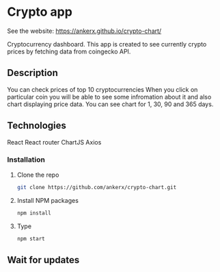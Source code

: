 # Crypto app

See the website: https://ankerx.github.io/crypto-chart/

Cryptocurrency dashboard. This app is created to see currently crypto prices by fetching data from coingecko API.

## Description

You can check prices of top 10 cryptocurrencies
When you click on particular coin you will be able to see some infromation about it and also chart displaying price data.
You can see chart for 1, 30, 90 and 365 days.

## Technologies

React
React router
ChartJS
Axios

### Installation

1. Clone the repo
   ```sh
   git clone https://github.com/ankerx/crypto-chart.git
   ```
2. Install NPM packages
   ```sh
   npm install
   ```
3. Type
   ```sh
   npm start
   ```

## Wait for updates
